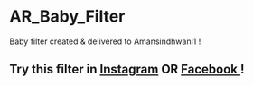 # AR_Baby_Filter
Baby filter created &amp; delivered to Amansindhwani1 !


<h2>Try this filter in <a href="https://www.instagram.com/ar/414896336502410/"> Instagram</a>  OR <a href="https://www.facebook.com/fbcameraeffects/tryit/414896336502410/">Facebook </a> !
